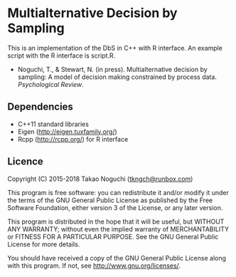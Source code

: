 # Multialternative Decision by Sampling

This is an implementation of the DbS in C++ with R interface. An example script with the R interface is script.R.

- Noguchi, T., & Stewart, N. (in press). Multialternative decision by sampling:
  A model of decision making constrained by process data. *Psychological Review*.

## Dependencies

- C++11 standard libraries
- Eigen (http://eigen.tuxfamily.org/)
- Rcpp (http://rcpp.org/) for R interface


## Licence

Copyright (C) 2015-2018 Takao Noguchi (tkngch@runbox.com)

This program is free software: you can redistribute it and/or modify it under
the terms of the GNU General Public License as published by the Free Software
Foundation, either version 3 of the License, or any later version.

This program is distributed in the hope that it will be useful, but WITHOUT
ANY WARRANTY; without even the implied warranty of MERCHANTABILITY or FITNESS
FOR A PARTICULAR PURPOSE.  See the GNU General Public License for more
details.

You should have received a copy of the GNU General Public License along with
this program.  If not, see <http://www.gnu.org/licenses/>.
